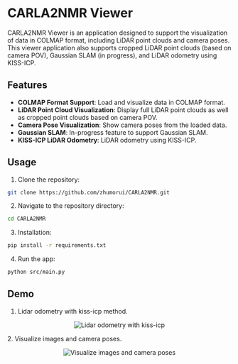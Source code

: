 # CARLA2NMR Viewer

CARLA2NMR Viewer is an application designed to support the visualization of data in COLMAP format, including LiDAR point clouds and camera poses. This viewer application also supports cropped LiDAR point clouds (based on camera POV), Gaussian SLAM (in progress), and LiDAR odometry using KISS-ICP.

## Features

- **COLMAP Format Support**: Load and visualize data in COLMAP format.
- **LiDAR Point Cloud Visualization**: Display full LiDAR point clouds as well as cropped point clouds based on camera POV.
- **Camera Pose Visualization**: Show camera poses from the loaded data.
- **Gaussian SLAM**: In-progress feature to support Gaussian SLAM.
- **KISS-ICP LiDAR Odometry**: LiDAR odometry using KISS-ICP.

## Usage
1. Clone the repository:
```bash
git clone https://github.com/zhumorui/CARLA2NMR.git
```
2. Navigate to the repository directory:
```bash
cd CARLA2NMR
```
3. Installation:
```bash
pip install -r requirements.txt
```
4. Run the app:
```bash
python src/main.py
```

## Demo
1. Lidar odometry with kiss-icp method.
<p align="center">
  <img src="assets/kiss-icp_vis.gif" alt="Lidar odometry with kiss-icp" >
</p>
2. Visualize images and camera poses. 
<p align="center">
  <img src="assets/poses_vis.gif" alt="Visualize images and camera poses" >
</p>